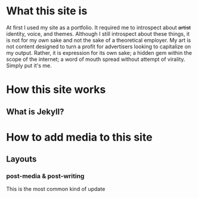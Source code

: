 # What this site is
At first I used my site as a portfolio. It required me to introspect about ~~artist~~ identity, voice, and themes. Although I still introspect about these things, it is not for my *own* sake and not the sake of a theoretical employer. My art is not content designed to turn a profit for advertisers looking to capitalize on my output. Rather, it is expression for its own sake; a hidden gem within the scope of the internet; a word of mouth spread without attempt of virality. Simply put it's me.

# How this site works

## What is Jekyll?

# How to add media to this site

## Layouts

### post-media & post-writing
This is the most common kind of update

